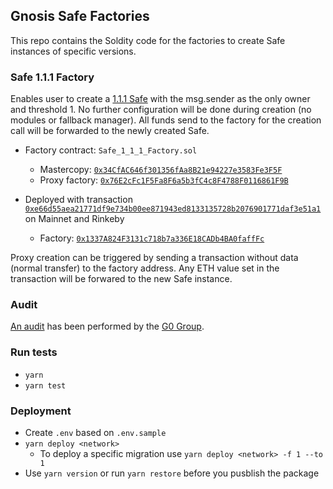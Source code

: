 ## Gnosis Safe Factories

This repo contains the Soldity code for the factories to create Safe instances of specific versions.

### Safe 1.1.1 Factory
Enables user to create a [1.1.1 Safe](https://github.com/gnosis/safe-contracts/releases/tag/v1.1.1) with the msg.sender as the only owner and threshold 1. No further configuration will be done during creation (no modules or fallback manager). All funds send to the factory for the creation call will be forwarded to the newly created Safe.

* Factory contract: `Safe_1_1_1_Factory.sol`
  * Mastercopy: [`0x34CfAC646f301356fAa8B21e94227e3583Fe3F5F`](https://etherscan.io/address/0x34CfAC646f301356fAa8B21e94227e3583Fe3F5F)
  * Proxy factory: [`0x76E2cFc1F5Fa8F6a5b3fC4c8F4788F0116861F9B`](https://etherscan.io/address/0x76E2cFc1F5Fa8F6a5b3fC4c8F4788F0116861F9B)

* Deployed with transaction [`0xe66d55aea21771df9e734b00ee871943ed8133135728b2076901771daf3e51a1`](https://etherscan.io/tx/0xe66d55aea21771df9e734b00ee871943ed8133135728b2076901771daf3e51a1) on Mainnet and Rinkeby
  * Factory: [`0x1337A824F3131c718b7a336E18CADb4BA0faffFc`](https://etherscan.io/address/0x1337A824F3131c718b7a336E18CADb4BA0faffFc)

Proxy creation can be triggered by sending a transaction without data (normal transfer) to the factory address. Any ETH value set in the transaction will be forwared to the new Safe instance.

### Audit
[An audit](https://github.com/g0-group/Audits/blob/9454c83dec6dd92be14a768b779c85489ca1671f/G0Group-GnosisSafeFactoryFeb2020.pdf) has been performed by the [G0 Group](https://github.com/g0-group/).

### Run tests

* `yarn`
* `yarn test`

### Deployment

* Create `.env` based on `.env.sample`
* `yarn deploy <network>`
  * To deploy a specific migration use `yarn deploy <network> -f 1 --to 1`
* Use `yarn version` or run `yarn restore` before you pusblish the package

